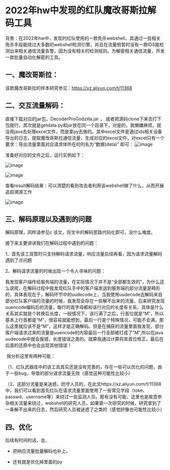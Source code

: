 # 2022年hw中发现的红队魔改哥斯拉解码工具
背景：在2022年hw中，发现的红队使用的一款免杀webshell，其通过一些相关免杀手段能绕过大多数的webshell检测引擎，并且在流量侧暂时没有一款IDS能检测出来相关通信流量告警，因为没有相关的检测规则。为解密相关通信流量，开发一款批量自动化解密的工具。

## 一、魔改哥斯拉：

该款魔改哥斯拉的样本研究参见：https://xz.aliyun.com/t/11368

## 二、交互流量解码：

直接下载对应的jar包，DecoderProGodzilla.jar ， 或者把源码clone下来去打下包就行，其次就是getdata.py和jar放在同一个目录下，对是的，我懒嫌麻烦，就没用java去处理excel文件，而是拿py去做的。其中excel文件是通过ids相关设备导出的日志，提取魔改哥斯拉通信流量，生成对应的excel文件，对excel只有一个要求：导出流量里面对应请求体所在的列名为“数据(data)” 即可：
![image](https://user-images.githubusercontent.com/39674723/176987695-d94bcf99-8552-48ab-a454-40dd71c37931.png)

准备好对应的文件之后，运行实例如下：

![image](https://user-images.githubusercontent.com/39674723/176987700-8e5e38fe-1c4f-4fe6-89d2-7a1645c6858d.png)

![image](https://user-images.githubusercontent.com/39674723/176987706-9561af52-4b88-4322-a2e2-ac64cfbbbff8.png)

查看result解码结果：可以清楚的看到攻击者利用该webshell做了什么，从而开展追踪溯源工作

![image](https://user-images.githubusercontent.com/39674723/176987714-8876e922-9b41-4d9c-b365-a61e9dd3c7f0.png)

## 三、解码原理以及遇到的问题



解码原理，同样请参见c 该文，将文中的解码思路代码化即可，没什么难度。

接下来主要讲讲我们在解码过程中遇到的问题：

1、首先该工具暂时只支持解码请求流量，响应流量后续再看，因为请求流量解码遇到了点问题

2、解码请求流量的时候出现一个令人寻味的问题：

​	我发现客户端传给服务端的流量，在实际情况下并不是“全部都生效的”，为什么这么说呢，在解码过程中我发现红队手中的客户端发送到服务端的部分流量是畸形的，具体表现在于，解码环节中的uudecode上，当我使用uudecode去解码来自部分红队客户端的流量的时候，我发现会存在一些解不出来的流量。后来研究发现uuencode编码后的流量，每行的首字母都和该行对应的长度有关系，具体是什么关系其实就是个转换后长度，一般情况下，该行满了之后，行首位就是“M”，所以基本上行首都是“M”，很容易就能想到，最后一行是个特殊情况，可能不会满，那么这里就应该不是“M”，这样才能正确解码。但是在捕获的流量里面我发现，部分客户端请求过来的流量是uuencode的内容最后一行全部被打成了"M",所以在java uudecode中就会报错，长度错误之类的。就算我通过计算将其首位修正，最后在后面的还原中也会出现其他错误！

​	我分析这里有两种可能：

​	（1、红队武器库中的该工具其实还是没有完善的，存在一些可以优化的问题，由于一些bug，导致的部分请求流量无效（感觉这种可能性比较小）

​	（2、这部分流量是来迷惑，防守人员的，在此文https://xz.aliyun.com/t/11368 中，我们可以看到首先红队在请求流量里面使用了一些常见字段（toke、passwd、username等）来绕过一些监测人员。那有没有可能，这里也是故意参杂相关流量来绕过，webshell的研究人员，如果第一次研究的时候，研究拿到了一条解不出来的日志，然后研究人员被迷惑了之类的（感觉好像也可能性比较小）



## 四、优化

后续有时间的话，会、

- 把响应流量批量解码也补上。

- 还有就是优化掉里面的py
